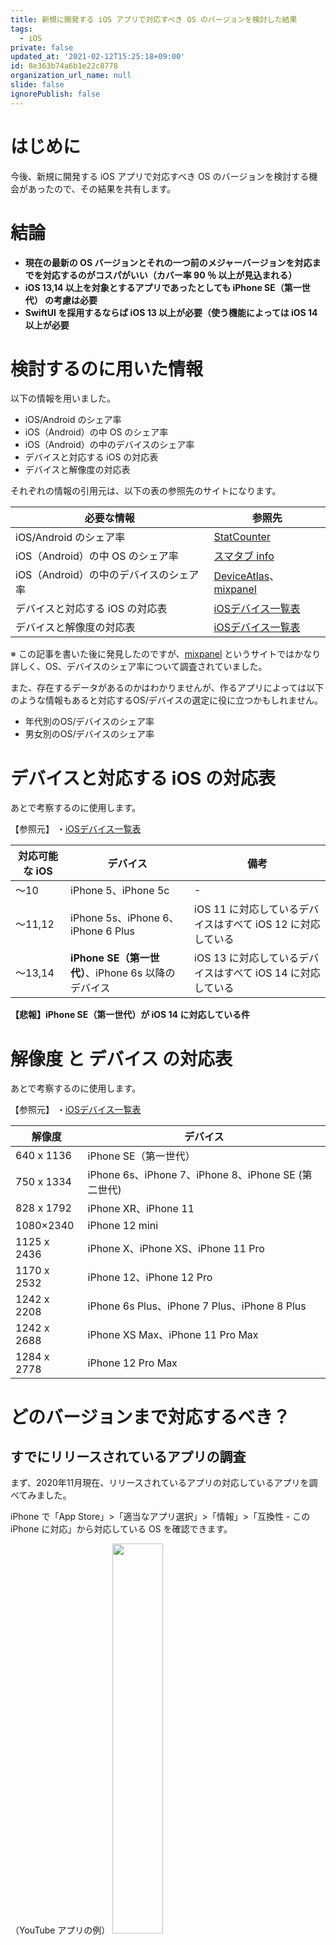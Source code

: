 ```yaml
---
title: 新規に開発する iOS アプリで対応すべき OS のバージョンを検討した結果
tags:
  - iOS
private: false
updated_at: '2021-02-12T15:25:18+09:00'
id: 8e363b74a6b1e22c8778
organization_url_name: null
slide: false
ignorePublish: false
---
```

# はじめに

今後、新規に開発する iOS アプリで対応すべき OS のバージョンを検討する機会があったので、その結果を共有します。


# 結論

- **現在の最新の OS バージョンとそれの一つ前のメジャーバージョンを対応までを対応するのがコスパがいい（カバー率 90 ％ 以上が見込まれる）**
- **iOS 13,14 以上を対象とするアプリであったとしても iPhone SE（第一世代） の考慮は必要**
- **SwiftUI を採用するならば iOS 13 以上が必要（使う機能によっては iOS 14 以上が必要**


# 検討するのに用いた情報

以下の情報を用いました。

- iOS/Android のシェア率
- iOS（Android）の中 OS のシェア率
- iOS（Android）の中のデバイスのシェア率
- デバイスと対応する iOS の対応表
- デバイスと解像度の対応表

それぞれの情報の引用元は、以下の表の参照先のサイトになります。

| 必要な情報                             | 参照先                                                                     | 
| -------------------------------------- | -------------------------------------------------------------------------- | 
| iOS/Android のシェア率                 | [StatCounter](https://gs.statcounter.com/os-market-share/mobile/japan/)    | 
| iOS（Android）の中 OS のシェア率       | [スマタブ info](http://smatabinfo.jp/os/ios/)                              | 
| iOS（Android）の中のデバイスのシェア率 | [DeviceAtlas](https://deviceatlas.com/blog/most-popular-smartphones#japan)、[mixpanel](https://mixpanel.com/trends/#report/iphone_models/from_date:-365,report_unit:month,to_date:0)| 
| デバイスと対応する iOS の対応表        | [iOSデバイス一覧表](https://qiita.com/takkyun/items/814aa45beee422a5f0c6)  | 
| デバイスと解像度の対応表               | [iOSデバイス一覧表](https://qiita.com/takkyun/items/814aa45beee422a5f0c6)  | 

※ この記事を書いた後に発見したのですが、[mixpanel](https://mixpanel.com/trends/#report/iphone_models/from_date:-365,report_unit:month,to_date:0) というサイトではかなり詳しく、OS、デバイスのシェア率について調査されていました。

また、存在するデータがあるのかはわかりませんが、作るアプリによっては以下のような情報もあると対応するOS/デバイスの選定に役に立つかもしれません。

- 年代別のOS/デバイスのシェア率
- 男女別のOS/デバイスのシェア率

# デバイスと対応する iOS の対応表

あとで考察するのに使用します。

【参照元】
・[iOSデバイス一覧表](https://qiita.com/takkyun/items/814aa45beee422a5f0c6)

| 対応可能な iOS | デバイス                                        | 備考                                                        | 
| -------- | ----------------------------------------------- | ----------------------------------------------------------- | 
| 〜10     | iPhone 5、iPhone 5c                             | -                                                           | 
| 〜11,12  | iPhone 5s、iPhone 6、iPhone 6 Plus              | iOS 11 に対応しているデバイスはすべて iOS 12 に対応している | 
| 〜13,14  | **iPhone SE（第一世代）**、iPhone 6s 以降のデバイス | iOS 13 に対応しているデバイスはすべて iOS 14 に対応している | 

**【悲報】iPhone SE（第一世代）が iOS 14 に対応している件**

# 解像度 と デバイス の対応表

あとで考察するのに使用します。

【参照元】
・[iOSデバイス一覧表](https://qiita.com/takkyun/items/814aa45beee422a5f0c6)

| 解像度      | デバイス                                            | 
| ----------- | --------------------------------------------------- | 
| 640 x 1136  | iPhone SE（第一世代）                               | 
| 750 x 1334  | iPhone 6s、iPhone 7、iPhone 8、iPhone SE (第二世代) | 
| 828 x 1792  | iPhone XR、iPhone 11                                | 
| 1080×2340   | iPhone 12 mini                                      | 
| 1125 x 2436 | iPhone X、iPhone XS、iPhone 11 Pro                  | 
| 1170 x 2532 | iPhone 12、iPhone 12 Pro                            | 
| 1242 x 2208 | iPhone 6s Plus、iPhone 7 Plus、iPhone 8 Plus        | 
| 1242 x 2688 | iPhone XS Max、iPhone 11 Pro Max                    | 
| 1284 x 2778 | iPhone 12 Pro Max                                   | 


# どのバージョンまで対応するべき？

## すでにリリースされているアプリの調査

まず、2020年11月現在、リリースされているアプリの対応しているアプリを調べてみました。

iPhone で「App Store」>「適当なアプリ選択」>「情報」>「互換性 - この iPhone に対応」から対応している OS を確認できます。

（YouTube アプリの例）
<img src=https://qiita-image-store.s3.ap-northeast-1.amazonaws.com/0/259125/c49e40f4-c0e3-6278-fb8c-b37e8f3ed1a4.jpeg width=40%>

10 分ほど個人的によく使っているアプリの対応されているバージョンを調べてみた結果が以下になります。（2020年11月調べ）
※感覚のデータになります

| バージョン      | 対応されているアプリ           | 
| --------------- | ------------------------------ | 
| iOS 9 以上対応  | 超安定思考のアプリ（金融系）   | 
| iOS 10 以上対応 | 安定思考のアプリ（クーポン系） | 
| iOS 11 以上対応 | 普通のアプリ（一般系）         | 
| iOS 12 以上対応 | 攻めてるアプリ（SNS系）        | 
| iOS 13 以上対応 | 見つかりませんでした。         | 

数の多い順にならべると `iOS 11 以上対応` > `iOS 10 以上対応` > `iOS 12 以上対応` = `iOS 9 以上対応` という感覚でした。

初期リリースの時期によるのでしょうけど、思ったより `iOS 12 以上対応` というアプリはリリースされていないみたいです。


## iPhone SE （第一世代） について

iPhone SE（第一世代）が iOS 13,14 まで対応していることが確定しており、iOS 13,14 対応のアプリでは解像度 640 x 1136 のデバイスサイズでの動きを考慮しなければなりません。

解像度の低い端末では1行に入りきる文字数が少ないため、iPhone SE（第一世代） だけで文字が入りきらない場合、(1) 文末を「...」にする or (2) 改行をする or (3) 文字サイズを変更する など、開発時に考慮が必要になります。

ちなみに解像度 640 x 1136 で iOS 13,14 に対応しているのは iPhone SE（第一世代）のみです。

[DeviceAtlas調べ](https://deviceatlas.com/blog/most-popular-smartphones#japan)では日本での 2019 年の iPhone SE（第一世代）のシェア率は 3.54%（前年比 -0.73%）であり、2020 年ではこれよりも低いことが予想されます。
（※ このシェア率は Android 含めた全端末のシェア率）

**もし、今後、iPhone SE（第一世代）のシェア率が極端に低くなれば、iOS 14 対応のアプリでも iPhone SE（第一世代）での挙動をどこまで保証するのかは検討する必要があると思います。**

iPhone SE（第一世代）のデバイスシェア率に今後も注意が必要ですね。

## 今後、新規に開発するアプリで対応すべきバージョンは？

結局のところ、新規に開発するアプリで対応すべきバージョンは多くの場合では目指すべきカバー率に依存すると思われます。

おおよそ、目指すべきカバー率と OS のバージョンの対応は以下のようになります。


| カバー率 | 対応する OS バージョン         | 
| -------- | ------------------------------ | 
| 90％以上 | 1つ前のメジャーバージョン以上 | 
| 95％以上 | 2つ前のメジャーバージョン以上 | 
| 99％以上 | それ以上                       | 

例えば iOS14 がリリース（2020年9月17日）されて約 2 ヶ月立った時点で、iOS 13 以上に対応すれば約 93 %、iOS 12 以上では約 98 % のユーザーに対応できます。([2020/09/30 時点でのスマタブ info 調べ](http://smatabinfo.jp/os/ios/) )

ちなみに、iOS 11 以上対応しても救えるユーザーは 1.2% ほどしかいないようです。

また、iOS も1年に1度のペースでアップデートするので、早めに低いバージョンの OS を切っておかないと、どんどん開発対象の OS が増えていき、開発・運用の負荷がどんどん増えていきます。

古い OS 依存のバグの対応や、古い OS のテスト用の端末の維持や、古い OS でのテストのコストは馬鹿にならないです。

極端なイメージですが、対応する OS バージョンが1つ増えると、テストと開発のメンバーがそれぞれ 0.5〜1 人増えるイメージです。

**もろもろ考えると、現在の最新のOSバージョンとそれの一つ前のメジャーバージョンを対応するのがコスパがいいのではないかと思います。**

意外にも、日本のユーザーは頻繁に iOS のアップデートをしているみたいです。

# 技術的な観点

**iOS 13 以上対応であれば SwiftUI というあたらしい iOS アプリ開発のフレームワークが使用できます。**

従来の UIKit でのフレームワークより少ないコード量でアプリを開発できるため、iOS 13 以上を対象としたアプリであるならば、SwiftUI を採用することをお勧めします。

また、iOS、SwiftUI も日々進化しており、グリッドデザインを簡単に実装できる LazyVGrid / LazyHGrid が新たに追加され、それは iOS 14 以上でしか使えなかったりするので、アプリのコアとなる機能がその OS のバージョンでの SwiftUI で実装できるかどうかはあらかじめ調べた方がいいかもしれません。

# まとめ

- **現在の最新の OS バージョンとそれの一つ前のメジャーバージョンを対応までを対応するのがコスパがいい**
- **iOS 13,14 以上を対象とするアプリであったとしても iPhone SE（第一世代） の考慮は必要**
- **SwiftUI を採用するならば iOS 13 以上**
